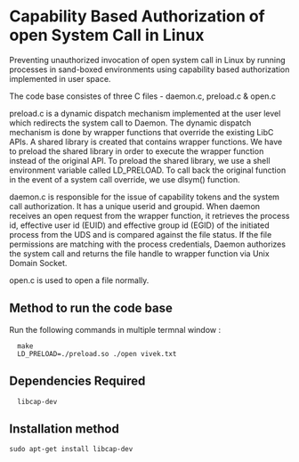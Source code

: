 # Capability Based Authorization of open System Call in Linux
Preventing unauthorized invocation of open system call in Linux by running processes in sand-boxed environments using capability based authorization implemented in user space.

The code base consistes of three C files - daemon.c, preload.c & open.c

preload.c is a dynamic dispatch mechanism implemented at the user level which redirects the system call to Daemon. The dynamic dispatch mechanism is done by wrapper functions that override the existing LibC APIs. A shared library is created that contains  wrapper functions. We have to preload the shared library in order to execute the wrapper function instead of the original
API. To preload the shared library, we use a shell environment variable called LD_PRELOAD. To call back the original function in the event of a system call override, we use dlsym() function.

daemon.c is responsible for the issue of capability tokens and the system call authorization. It has a unique userid and groupid. When daemon receives an open request from the wrapper function, it retrieves the process id, effective user id (EUID) and effective group id (EGID) of the initiated process from the UDS and is compared against the file status. If the file permissions are matching with the process credentials, Daemon authorizes the system call and returns the file handle to wrapper function via Unix Domain Socket. 

open.c is used to open a file normally.


Method to run the code base
---------------------------

 Run the following commands in multiple termnal window :
 
      make 
      LD_PRELOAD=./preload.so ./open vivek.txt
      
Dependencies Required
---------------------
      libcap-dev
    
Installation method
-------------------
   
    sudo apt-get install libcap-dev
